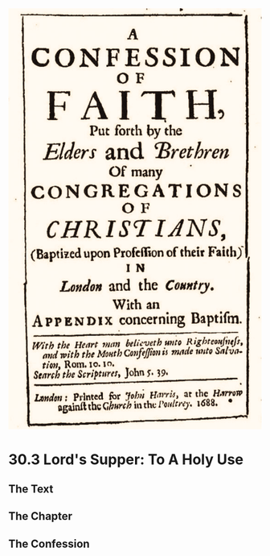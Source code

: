 <img class="intro-right" src="art-1689.png">

# 30.3 Lord's Supper: To A Holy Use

## The Text

## The Chapter

## The Confession

